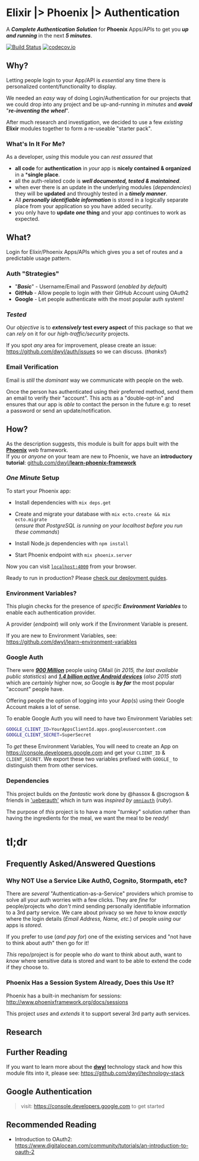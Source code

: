 # Elixir |> Phoenix |> Authentication

A ***Complete Authentication Solution*** for **Phoenix** Apps/APIs
to get you ***up and running*** in the next ***5 minutes***.

[![Build Status](https://travis-ci.org/dwyl/auth.svg)](https://travis-ci.org/dwyl/auth)
[![codecov.io](https://codecov.io/github/dwyl/auth/coverage.svg?branch=master)](https://codecov.io/github/dwyl/auth?branch=master)


## Why?

Letting people login to your App/API is *essential* any time
there is personalized content/functionality to display.

We needed an *easy* way of doing Login/Authentication for our projects
that we could drop into any project and be up-and-running in _minutes_
and ***avoid*** "***re-inventing the wheel***".

After much research and investigation, we decided to use a few *existing*
**Elixir** modules together to form a re-useable "starter pack".

### What's In It For Me?

As a developer, _using_ this module you can _rest assured_ that
+ **all code** for **authentication** in _your_ app is
**nicely contained & organized** in a ***single place**.
+ all the auth-related code is ***well documented, tested & maintained***.
+ when ever there is an update in the underlying modules (_dependencies_)
they will be **updated** and throughly tested in a ***timely manner***.
+ All ***personally identifiable information*** is stored in a logically
separate place from your application so you have added security.
+ you only have to **update _one_ thing**
and your app continues to work as expected.

## What?

Login for Elixir/Phoenix Apps/APIs which gives you a set of routes
and a predictable usage pattern.

### Auth "Strategies"

+ "***Basic***" - Username/Email and Password (_enabled by default_)
+ **GitHub** - Allow people to login with their GitHub Account using OAuth2
+ **Google** - Let people authenticate with the most popular auth system!

### _Tested_

Our *objective* is to **_extensively_ test every aspect** of this package
so that we can *rely* on it for our *high-traffic/security* projects.

If you spot _any_ area for improvement, please create an issue:
https://github.com/dwyl/auth/issues so we can discuss. (_thanks!_)

### Email Verification

Email is _still_ the _dominant_ way we communicate with people on the web.

Once the person has authenticated using their preferred method,
send them an email to verify their "account".
This acts as a "double-opt-in" and ensures that our app is _able_
to contact the person in the future
e.g: to reset a password or send an update/notification.

## How?

As the description suggests, this module is built for apps built with the
[**Phoenix**](https://github.com/dwyl/learn-phoenix-framework) web framework.  
If you or *anyone* on your team are new to Phoenix, we
have an **introductory tutorial**:
[github.com/dwyl/**learn-phoenix-framework**](https://github.com/dwyl/learn-phoenix-framework)

### _One Minute_ Setup



To start your Phoenix app:

+ Install dependencies with `mix deps.get`

+ Create and migrate your database with `mix ecto.create && mix ecto.migrate` <br />
(_ensure that PostgreSQL is running on your localhost before you
  run these commands_)
+ Install Node.js dependencies with `npm install`

+ Start Phoenix endpoint with `mix phoenix.server`

Now you can visit [`localhost:4000`](http://localhost:4000) from your browser.

Ready to run in production? Please [check our deployment guides](http://www.phoenixframework.org/docs/deployment).




### Environment Variables?

This plugin checks for the presence of
_specific **Environment Variables**_
to enable each authentication provider.

A provider (_endpoint_) will only work if the Environment Variable is present.

If you are new to Environment Variables,
see: https://github.com/dwyl/learn-environment-variables

### Google Auth

There were
[***900 Million***](http://techcrunch.com/2015/05/28/gmail-now-has-900m-active-users-75-on-mobile/)
people using GMail (_in 2015, the last available public statistics_)
and
[***1.4 billion active Android devices***](http://www.theverge.com/2015/9/29/9409071/google-android-stats-users-downloads-sales)
(_also 2015 stat_) which are _certainly_ higher now,
_so_ Google is ***by far*** the most popular "account" people have.

Offering people the option of logging into
your App(s) using their Google Account makes a lot of sense.

To enable Google Auth you will need to have two Environment Variables set:
```sh
GOOGLE_CLIENT_ID=YourAppsClientId.apps.googleusercontent.com
GOOGLE_CLIENT_SECRET=SuperSecret
```
To *get* these Environment Variables,
You will need to create an App on https://console.developers.google.com
and get your `CLIENT_ID` & `CLIENT_SECRET`.
We export these two variables prefixed with `GOOGLE_`
to distinguish them from other services.



### Dependencies

This project builds on the _fantastic_ work done
by @hassox & @scrogson & friends
in ['ueberauth'](https://github.com/ueberauth/ueberauth)
which in turn was _inspired by_
[`omniauth`](https://github.com/omniauth/omniauth) (_ruby_).

The purpose of _this_ project is to have a more "_turnkey_" solution
rather than having the ingredients for the meal, we want the meal to be _ready_!

# tl;dr

## Frequently Asked/Answered Questions

### Why NOT Use a Service Like Auth0, Cognito, Stormpath, etc?

There are _several_ "Authentication-as-a-Service" providers
which promise to solve all your auth worries with a few clicks.
They are _fine_ for people/projects who _don't_ mind
sending personally identifiable information to a 3rd party service.
We care about privacy so we _have_ to know _exactly_ where
the login details (_Email Address, Name, etc._) of people _using_
our apps is _stored_.

If you prefer to use (_and pay for_) one of the existing services
and "not have to think about auth" then go for it!

_This_ repo/project is for people who _do_ want to think about auth,
want to _know_ where sensitive data is stored and want to
be able to extend the code if they choose to.

### Phoenix Has a Session System Already, Does this Use It?

Phoenix has a built-in mechanism for sessions:
http://www.phoenixframework.org/docs/sessions

This project _uses_ and _extends_ it to support several 3rd party auth services.


## Research



## Further Reading

If you want to learn more about the [**dwyl**](https://github.com/dwyl)
technology stack and how this module fits into it,
please see: https://github.com/dwyl/technology-stack


## Google Authentication

> visit: https://console.developers.google.com to get started


## Recommended Reading

+ Introduction to OAuth2:
https://www.digitalocean.com/community/tutorials/an-introduction-to-oauth-2

